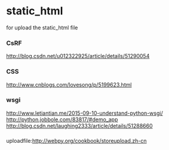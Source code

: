 # static_html
for upload the static_html file
### CsRF
http://blog.csdn.net/u012322925/article/details/51290054
### CSS
http://www.cnblogs.com/lovesong/p/5199623.html

### wsgi
http://www.letiantian.me/2015-09-10-understand-python-wsgi/
http://python.jobbole.com/83817/#demo_app
http://blog.csdn.net/laughing2333/article/details/51288660

###
uploadfile:http://webpy.org/cookbook/storeupload.zh-cn
